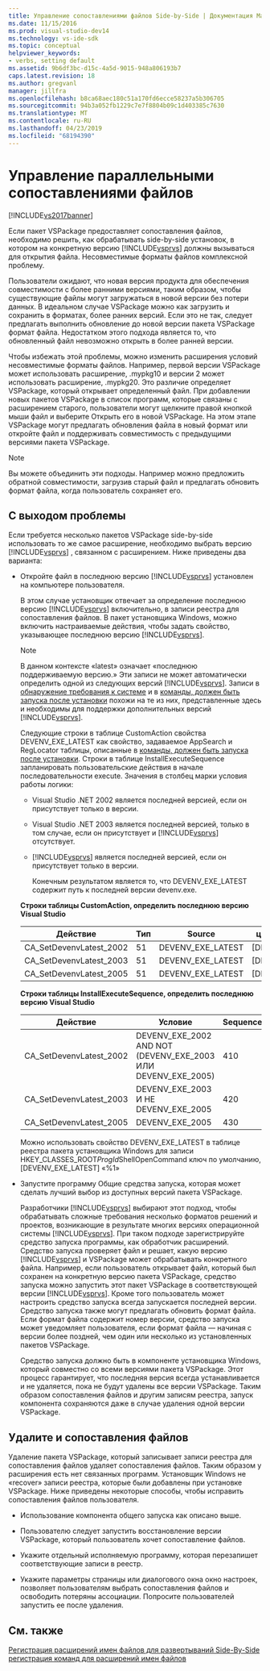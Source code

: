 ```yaml
---
title: Управление сопоставлениями файлов Side-by-Side | Документация Майкрософт
ms.date: 11/15/2016
ms.prod: visual-studio-dev14
ms.technology: vs-ide-sdk
ms.topic: conceptual
helpviewer_keywords:
- verbs, setting default
ms.assetid: 9b6df3bc-d15c-4a5d-9015-948a806193b7
caps.latest.revision: 18
ms.author: gregvanl
manager: jillfra
ms.openlocfilehash: b8ca68aec180c51a170fd6ecce58237a5b306705
ms.sourcegitcommit: 94b3a052fb1229c7e7f8804b09c1d403385c7630
ms.translationtype: MT
ms.contentlocale: ru-RU
ms.lasthandoff: 04/23/2019
ms.locfileid: "68194390"
---
```

# <a name="managing-side-by-side-file-associations"></a>Управление параллельными сопоставлениями файлов

[!INCLUDE[vs2017banner](../includes/vs2017banner.md)]

Если пакет VSPackage предоставляет сопоставления файлов, необходимо решить, как обрабатывать side-by-side установок, в котором на конкретную версию [!INCLUDE[vsprvs](../includes/vsprvs-md.md)] должны вызываться для открытия файла. Несовместимые форматы файлов комплексной проблему.

Пользователи ожидают, что новая версия продукта для обеспечения совместимости с более ранними версиями, таким образом, чтобы существующие файлы могут загружаться в новой версии без потери данных. В идеальном случае VSPackage можно как загрузить и сохранить в форматах, более ранних версий. Если это не так, следует предлагать выполнить обновление до новой версии пакета VSPackage формат файла. Недостатком этого подхода является то, что обновленный файл невозможно открыть в более ранней версии.

Чтобы избежать этой проблемы, можно изменить расширения условий несовместимые форматы файлов. Например, первой версии VSPackage может использовать расширение, .mypkg10 и версии 2 может использовать расширение, .mypkg20. Это различие определяет VSPackage, который открывает определенный файл. При добавлении новых пакетов VSPackage в список программ, которые связаны с расширением старого, пользователи могут щелкните правой кнопкой мыши файл и выберите Открыть его в новой VSPackage. На этом этапе VSPackage могут предлагать обновления файла в новый формат или откройте файл и поддерживать совместимость с предыдущими версиями пакета VSPackage.

> [!NOTE]
> Вы можете объединить эти подходы. Например можно предложить обратной совместимости, загрузив старый файл и предлагать обновить формат файла, когда пользователь сохраняет его.

## <a name="facing-the-problem"></a>С выходом проблемы

Если требуется несколько пакетов VSPackage side-by-side использовать то же самое расширение, необходимо выбрать версию [!INCLUDE[vsprvs](../includes/vsprvs-md.md)] , связанном с расширением. Ниже приведены два варианта:

- Откройте файл в последнюю версию [!INCLUDE[vsprvs](../includes/vsprvs-md.md)] установлен на компьютере пользователя.

   В этом случае установщик отвечает за определение последнюю версию [!INCLUDE[vsprvs](../includes/vsprvs-md.md)] включительно, в записи реестра для сопоставления файлов. В пакет установщика Windows, можно включить настраиваемые действия, чтобы задать свойство, указывающее последнюю версию [!INCLUDE[vsprvs](../includes/vsprvs-md.md)].

  > [!NOTE]
  > В данном контексте «latest» означает «последнюю поддерживаемую версию.» Эти записи не может автоматически определить одной из следующих версий [!INCLUDE[vsprvs](../includes/vsprvs-md.md)]. Записи в [обнаружение требования к системе](../extensibility/internals/detecting-system-requirements.md) и в [команды, должен быть запуска после установки](../extensibility/internals/commands-that-must-be-run-after-installation.md) похожи на те из них, представленные здесь и необходимы для поддержки дополнительных версий [!INCLUDE[vsprvs](../includes/vsprvs-md.md)].

   Следующие строки в таблице CustomAction свойства DEVENV_EXE_LATEST как свойство, задаваемое AppSearch и RegLocator таблицы, описанные в [команды, должен быть запуска после установки](../extensibility/internals/commands-that-must-be-run-after-installation.md). Строки в таблице InstallExecuteSequence запланировать пользовательские действия в начале последовательности execute. Значения в столбец марки условия работы логики:

  - Visual Studio .NET 2002 является последней версией, если он присутствует только в версии.

  - Visual Studio .NET 2003 является последней версией, только в том случае, если он присутствует и [!INCLUDE[vsprvs](../includes/vsprvs-md.md)] отсутствует.

  - [!INCLUDE[vsprvs](../includes/vsprvs-md.md)] является последней версией, если он присутствует только в версии.

    Конечным результатом является то, что DEVENV_EXE_LATEST содержит путь к последней версии devenv.exe.

  **Строки таблицы CustomAction, определить последнюю версию Visual Studio**

  |Действие|Тип|Source|целевого объекта|
  |------------|----------|------------|------------|
  |CA_SetDevenvLatest_2002|51|DEVENV_EXE_LATEST|[DEVENV_EXE_2002]|
  |CA_SetDevenvLatest_2003|51|DEVENV_EXE_LATEST|[DEVENV_EXE_2003]|
  |CA_SetDevenvLatest_2005|51|DEVENV_EXE_LATEST|[DEVENV_EXE_2005]|

  **Строки таблицы InstallExecuteSequence, определить последнюю версию Visual Studio**

  |Действие|Условие|Sequence|
  |------------|---------------|--------------|
  |CA_SetDevenvLatest_2002|DEVENV_EXE_2002 AND NOT (DEVENV_EXE_2003 ИЛИ DEVENV_EXE_2005)|410|
  |CA_SetDevenvLatest_2003|DEVENV_EXE_2003 И НЕ DEVENV_EXE_2005|420|
  |CA_SetDevenvLatest_2005|DEVENV_EXE_2005|430|

   Можно использовать свойство DEVENV_EXE_LATEST в таблице реестра пакета установщика Windows для записи HKEY_CLASSES_ROOT*ProgId*ShellOpenCommand ключ по умолчанию, [DEVENV_EXE_LATEST] «%1»

- Запустите программу Общие средства запуска, которая может сделать лучший выбор из доступных версий пакета VSPackage.

   Разработчики [!INCLUDE[vsprvs](../includes/vsprvs-md.md)] выбирают этот подход, чтобы обрабатывать сложные требования несколько форматов решений и проектов, возникающие в результате многих версиях операционной системы [!INCLUDE[vsprvs](../includes/vsprvs-md.md)]. При таком подходе зарегистрируйте средство запуска программы, как обработчик расширений. Средство запуска проверяет файл и решает, какую версию [!INCLUDE[vsprvs](../includes/vsprvs-md.md)] и VSPackage может обрабатывать конкретного файла. Например, если пользователь открывает файл, который был сохранен на конкретную версию пакета VSPackage, средство запуска можно запустить этот пакет VSPackage в соответствующей версии [!INCLUDE[vsprvs](../includes/vsprvs-md.md)]. Кроме того пользователь может настроить средство запуска всегда запускается последней версии. Средство запуска также могут предлагать обновить формат файла. Если формат файла содержит номер версии, средство запуска может уведомляет пользователя, если формат файла — начиная с версии более поздней, чем один или несколько из установленных пакетов VSPackage.

   Средство запуска должно быть в компоненте установщика Windows, который совместно со всеми версиями пакета VSPackage. Этот процесс гарантирует, что последняя версия всегда устанавливается и не удаляется, пока не будут удалены все версии VSPackage. Таким образом сопоставления файлов и другим записям реестра, запуск компонента сохраняются даже в случае удаления одной версии VSPackage.

## <a name="uninstall-and-file-associations"></a>Удалите и сопоставления файлов

Удаление пакета VSPackage, который записывает записи реестра для сопоставления файлов удаляет сопоставления файлов. Таким образом у расширения есть нет связанных программ. Установщик Windows не «recover» записи реестра, которые были добавлены при установке VSPackage. Ниже приведены некоторые способы, чтобы исправить сопоставления файлов пользователя.

- Использование компонента общего запуска как описано выше.

- Пользователю следует запустить восстановление версии VSPackage, который пользователь хочет сопоставление файлов.

- Укажите отдельный исполняемую программу, которая перезапишет соответствующие записи в реестр.

- Укажите параметры страницы или диалогового окна окно настроек, позволяет пользователям выбрать сопоставления файлов и освободить потеряны ассоциации. Попросите пользователей запустить ее после удаления.

## <a name="see-also"></a>См. также

[Регистрация расширений имен файлов для развертываний Side-By-Side](../extensibility/registering-file-name-extensions-for-side-by-side-deployments.md)
[регистрация команд для расширений имен файлов](../extensibility/registering-verbs-for-file-name-extensions.md)
